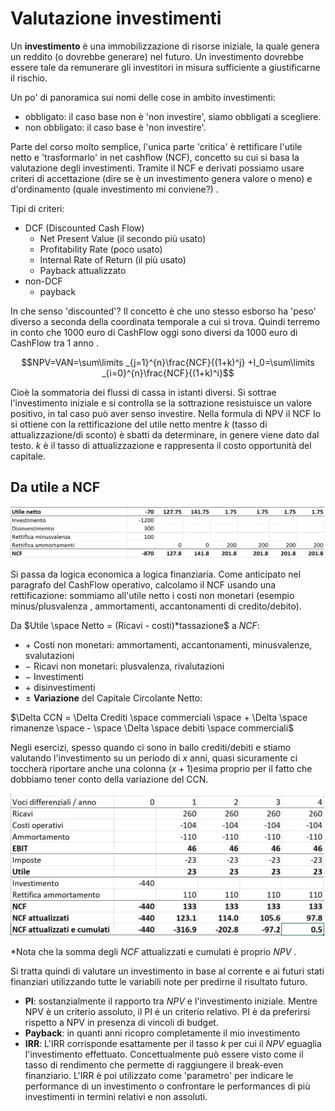 
# Valutazione investimenti 

Un **investimento** è una immobilizzazione di risorse iniziale, la quale genera un reddito (o dovrebbe generare) nel futuro. Un investimento dovrebbe essere tale da remunerare gli investitori in misura sufficiente a giustificarne il rischio. 

Un po' di panoramica sui nomi delle cose in ambito investimenti: 

- obbligato: il caso base non è 'non investire', siamo obbligati a scegliere. 
- non obbligato: il caso base è 'non investire'.

Parte del corso molto semplice, l'unica parte 'critica' è rettificare l'utile netto e 'trasformarlo' in net cashflow (NCF), concetto su cui si basa la valutazione degli investimenti. 
Tramite il NCF e derivati possiamo usare criteri di accettazione (dire se è un investimento genera valore o meno) e d'ordinamento (quale investimento mi conviene?) . 

Tipi di criteri: 

- DCF (Discounted Cash Flow)
	- Net Present Value (il secondo più usato)
	- Profitability Rate (poco usato)
	- Internal Rate of Return (il più usato)
	- Payback attualizzato
- non-DCF
	- payback

In che senso 'discounted'? Il concetto è che uno stesso esborso ha 'peso' diverso a seconda della coordinata temporale a cui si trova. Quindi terremo in conto che 1000 euro di CashFlow oggi sono diversi da 1000 euro di CashFlow tra 1 anno .  

$$NPV=VAN=\sum\limits _{j=1}^{n}\frac{NCF}{(1+k)^j} +I_0=\sum\limits _{i=0}^{n}\frac{NCF}{(1+k)^i}$$

Cioè la sommatoria dei flussi di cassa in istanti diversi. Si sottrae l'investimento iniziale e si controlla se la sottrazione resistuisce un valore positivo, in tal caso può aver senso investire.
Nella formula di NPV il NCF lo si ottiene con la rettificazione del utile netto mentre $k$ (tasso di attualizzazione/di sconto) è sbatti da determinare, in genere viene dato dal testo. $k$ è il tasso di attualizzazione e rappresenta il costo opportunità del capitale. 

## Da utile a NCF

![](images/4bf7af044c9457a8e644df5e828f7e95.png)


Si passa da logica economica a logica finanziaria. 
Come anticipato nel paragrafo del CashFlow operativo, calcolamo il NCF usando una rettificazione: sommiamo all'utile netto i costi non monetari (esempio minus/plusvalenza , ammortamenti, accantonamenti di credito/debito). 

Da $Utile \space Netto = (Ricavi - costi)*tassazione$ a $NCF$: 

- $+$ Costi non monetari: ammortamenti, accantonamenti, minusvalenze, svalutazioni 
- $-$ Ricavi non monetari: plusvalenza, rivalutazioni
- $-$ Investimenti
- $+$  disinvestimenti
- $\pm$  **Variazione** del Capitale Circolante Netto:

$\Delta CCN = \Delta  Crediti \space commerciali \space + \Delta  \space rimanenze \space - \space \Delta \space debiti \space commerciali$

Negli esercizi, spesso quando ci sono in ballo crediti/debiti e stiamo valutando l'investimento su un periodo di $x$ anni, quasi sicuramente ci toccherà riportare anche una colonna $(x+1)$esima proprio per il fatto che dobbiamo tener conto della variazione del CCN. 

![](images/31470c1d4129cf1352ceff08df8189d1.png)

*Nota che la somma degli $NCF$ attualizzati e cumulati è proprio $NPV$ .

Si tratta quindi di valutare un investimento in base al corrente e ai futuri stati finanziari utilizzando tutte le variabili note per predirne il risultato futuro.

- **PI**: sostanzialmente il rapporto tra $NPV$ e l'investimento iniziale. Mentre NPV è un criterio assoluto, il PI é un criterio relativo. PI è da preferirsi rispetto a NPV in presenza di vincoli di budget. 
- **Payback**: in quanti anni ricopro completamente il mio investimento 
- **IRR**: L'IRR corrisponde esattamente per il tasso $k$ per cui il $NPV$  eguaglia l'investimento effettuato. Concettualmente può essere visto come il tasso di rendimento che permette di raggiungere il break-even finanziario. L'IRR è poi utilizzato come 'parametro' per indicare le performance di un investimento o confrontare le performances di più investimenti in termini relativi e non assoluti.